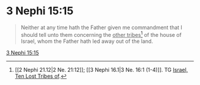 # 3 Nephi 15:15

> Neither at any time hath the Father given me commandment that I should tell unto them concerning the <u>other tribes</u>[^a] of the house of Israel, whom the Father hath led away out of the land.

[3 Nephi 15:15](https://www.churchofjesuschrist.org/study/scriptures/bofm/3-ne/15?lang=eng&id=p15#p15)


[^a]: [[2 Nephi 21.12|2 Ne. 21:12]]; [[3 Nephi 16.1|3 Ne. 16:1 (1-4)]]. TG [Israel, Ten Lost Tribes of](https://www.churchofjesuschrist.org/study/scriptures/tg/israel-ten-lost-tribes-of?lang=eng).
